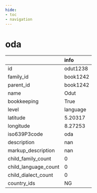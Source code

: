 ```yaml
---
hide:
- toc
- navigation
---
```

# oda
|                      | info     |
|:---------------------|:---------|
| id                   | odut1238 |
| family_id            | book1242 |
| parent_id            | book1242 |
| name                 | Odut     |
| bookkeeping          | True     |
| level                | language |
| latitude             | 5.20317  |
| longitude            | 8.27253  |
| iso639P3code         | oda      |
| description          | nan      |
| markup_description   | nan      |
| child_family_count   | 0        |
| child_language_count | 0        |
| child_dialect_count  | 0        |
| country_ids          | NG       |